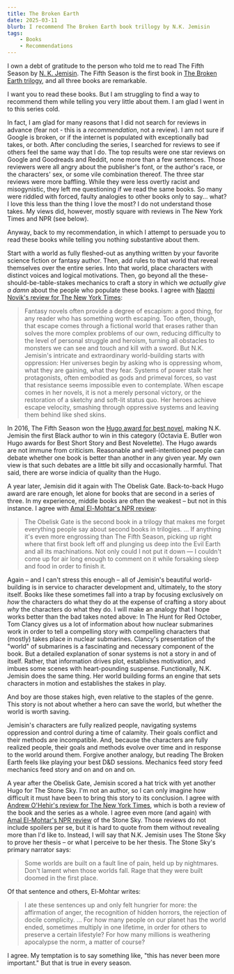 ```yaml
---
title: The Broken Earth
date: 2025-03-11
blurb: I recommend The Broken Earth book trillogy by N.K. Jemisin
tags: 
    - Books
    - Recommendations
---
```


I own a debt of gratitude to the person who told me to read The Fifth Season by [N. K. Jemisin](https://nkjemisin.com). The Fifth Season is the first book in [The Broken Earth trilogy](https://nkjemisin.com/series/the-broken-earth/), and all three books are remarkable.

I want you to read these books. But I am struggling to find a way to recommend them while telling you very little about them. I am glad I went in to this series cold.

In fact, I am glad for many reasons that I did not search for reviews in advance (fear not - this is a _recommendation_, not a review). I am not sure if Google is broken, or if the internet is populated with exceptionally bad takes, or both. After concluding the series, I searched for reviews to see if others feel the same way that I do. The top results were one star reviews on Google and Goodreads and Reddit, none more than a few sentences. Those reviewers were all angry about the publisher's font, or the author's race, or the characters' sex, or some vile combination thereof. The three star reviews were more baffling. While they were less overtly racist and misogynistic, they left me questioning if we read the same books. So many were riddled with forced, faulty analogies to other books only to say... what? I love this less than the thing I love the most? I do not understand those takes. My views did, however, mostly square with reviews in The New York Times and NPR (see below).

Anyway, back to my recommendation, in which I attempt to persuade you to read these books while telling you nothing substantive about them. 

Start with a world as fully fleshed-out as anything written by your favorite science fiction or fantasy author. Then, add rules to that world that reveal themselves over the entire series. Into that world, place characters with distinct voices and logical motivations. Then, go beyond all the these-should-be-table-stakes mechanics to craft a story in which we _actually give a damn_ about the people who populate these books. I agree with [Naomi Novik's review for The New York Times](https://www.nytimes.com/2015/08/09/books/review/the-fifth-season-by-nk-jemisin.html):

> Fantasy novels often provide a degree of escapism: a good thing, for any reader who has something worth escaping. Too often, though, that escape comes through a fictional world that erases rather than solves the more complex problems of our own, reducing difficulty to the level of personal struggle and heroism, turning all obstacles to monsters we can see and touch and kill with a sword. But N.K. Jemisin's intricate and extraordinary world-building starts with oppression: Her universes begin by asking who is oppressing whom, what they are gaining, what they fear. Systems of power stalk her protagonists, often embodied as gods and primeval forces, so vast that resistance seems impossible even to contemplate. When escape comes in her novels, it is not a merely personal victory, or the restoration of a sketchy and soft-lit status quo. Her heroes achieve escape velocity, smashing through oppressive systems and leaving them behind like shed skins.

In 2016, The Fifth Season won the [Hugo award for best novel](https://www.thehugoawards.org/hugo-history/2016-hugo-awards/), making N.K. Jemisin the first Black author to win in this category (Octavia E. Butler won Hugo awards for Best Short Story and Best Novelette). The Hugo awards are not immune from criticism. Reasonable and well-intentioned people can debate whether one book is better than another in any given year. My own view is that such debates are a little bit silly and occasionally harmful. That said, there are worse indicia of quality than the Hugo. 

A year later, Jemisin did it again with The Obelisk Gate. Back-to-back Hugo award are rare enough, let alone for books that are second in a series of three. In my experience, middle books are often the weakest – but not in this instance. I agree with [Amal El-Mohtar's NPR review](https://www.npr.org/2016/08/18/489497592/riveting-obelisk-gate-shatters-the-stillness):

> The Obelisk Gate is the second book in a trilogy that makes me forget everything people say about second books in trilogies. ... If anything it's even more engrossing than The Fifth Season, picking up right where that first book left off and plunging us deep into the Evil Earth and all its machinations. Not only could I not put it down — I couldn't come up for air long enough to comment on it while forsaking sleep and food in order to finish it. 

Again – and I can't stress this enough – all of Jemisin's beautiful world-building is in service to character development and, ultimately, to the story itself. Books like these sometimes fall into a trap by focusing exclusively on _how_ the characters do what they do at the expense of crafting a story about _why_ the characters do what they do. I will make an analogy that I hope works better than the bad takes noted above: In The Hunt for Red October, Tom Clancy gives us a lot of information about how nuclear submarines work in order to tell a compelling story with compelling characters that (mostly) takes place in nuclear submarines. Clancy's presentation of the "world" of submarines is a fascinating and necessary component of the book. But a detailed explanation of sonar systems is not a story in and of itself. Rather, that information drives plot, establishes motivation, and imbues some scenes with heart-pounding suspense. Functionally, N.K. Jemisin does the same thing. Her world building forms an engine that sets characters in motion and establishes the stakes in play. 

And boy are those stakes high, even relative to the staples of the genre. This story is not about whether a hero can save the world, but whether the world is worth saving.

Jemisin's characters are fully realized people, navigating systems oppression and control during a time of calamity. Their goals conflict and their methods are incompatible. And, because the characters are fully realized people, their goals and methods evolve over time and in response to the world around them. Forgive another analogy, but reading The Broken Earth feels like playing your best D&D sessions. Mechanics feed story feed mechanics feed story and on and on and on.

A year after the Obelisk Gate, Jemisin scored a hat trick with yet another Hugo for The Stone Sky. I'm not an author, so I can only imagine how difficult it must have been to bring this story to its conclusion. I agree with [Andrew O'Hehir's review for The New York Times](https://www.nytimes.com/2017/09/26/books/review/nk-jemisin-stone-sky-broken-earth-trilogy.html), which is both a review of the book and the series as a whole. I agree even more (and again) with [Amal El-Mohtar's NPR review](https://www.npr.org/2017/08/19/542469223/in-the-stone-sky-some-worlds-need-to-burn) of the Stone Sky. Those reviews do not include spoilers per se, but it is hard to quote from them without revealing more than I'd like to. Instead, I will say that N.K. Jemisin uses The Stone Sky to prove her thesis – or what I perceive to be her thesis. The Stone Sky's primary narrator says:

> Some worlds are built on a fault line of pain, held up by nightmares. Don't lament when those worlds fall. Rage that they were built doomed in the first place.

Of that sentence and others, El-Mohtar writes:

> I ate these sentences up and only felt hungrier for more: the affirmation of anger, the recognition of hidden horrors, the rejection of docile complicity. ... For how many people on our planet has the world ended, sometimes multiply in one lifetime, in order for others to preserve a certain lifestyle? For how many millions is weathering apocalypse the norm, a matter of course?

I agree. My temptation is to say something like, "this has never been more important." But that is true in every season.